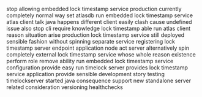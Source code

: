stop allowing embedded lock timestamp service production currently completely normal way set atlasdb run embedded lock timestamp service atlas client talk java happens different client easily clash cause undefined issue also stop cli require knowledge lock timestamp able run atlas client reason situation arise production lock timestamp service still deployed sensible fashion without spinning separate service registering lock timestamp server endpoint application node act server alternatively spin completely external lock timestamp service whose whole reason existence perform role remove ability run embedded lock timestamp service configuration provide easy run timelock server provides lock timestamp service application provide sensible development story testing timelockserver started java consequence support new standalone server related consideration versioning healthchecks